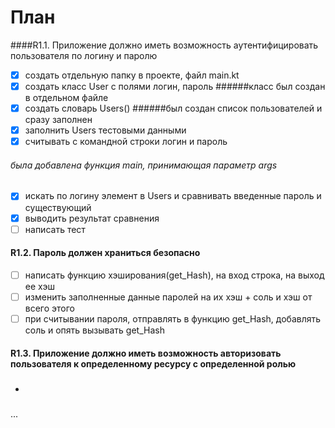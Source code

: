 # План 

####R1.1. Приложение должно иметь возможность аутентифицировать пользователя по логину и паролю
- [x]   создать отдельную папку в проекте, файл main.kt  
- [x] создать класс User с полями логин, пароль
######класс был создан в отдельном файле
- [x] создать словарь Users() 
######был создан список пользователей и сразу заполнен
- [x] заполнить Users тестовыми данными
- [x] считывать с командной строки логин и пароль  
###### была добавлена функция main, принимающая параметр args
- [x] искать по логину элемент в Users и сравнивать введенные пароль и существующий  
- [x] выводить результат сравнения
- [ ] написать тест
#### R1.2. Пароль должен храниться безопасно
- [ ] написать функцию хэширования(get_Hash), на вход строка, на выход ее хэш
- [ ] изменить заполненные данные паролей на их хэш + соль и хэш от всего этого
- [ ] при считывании пароля, отправлять в функцию get_Hash, добавлять соль и опять вызывать get_Hash
#### R1.3. Приложение должно иметь возможность авторизовать пользователя к определенному ресурсу с определенной ролью
* ##### 
...